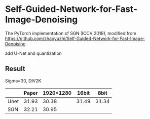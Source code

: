# Self-Guided-Network-for-Fast-Image-Denoising

The PyTorch implementation of SGN (ICCV 2019), modified from https://github.com/zhaoyuzhi/Self-Guided-Network-for-Fast-Image-Denoising

add U-Net and quantization
## Result

Sigma=30, DIV2K		
		
|	|Paper|	1920*1280|	16bit|	8bit|
|---|---|---|---|---|
|Unet|	31.93|	30.38|	31.49|	31.34|
|SGN|	32.21|	30.95|  |   |		